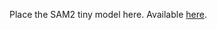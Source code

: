 Place the SAM2 tiny model here. Available [here](https://dl.fbaipublicfiles.com/segment_anything_2/092824/sam2.1_hiera_tiny.pt).
